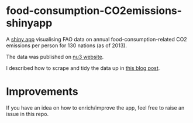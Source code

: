 # food-consumption-CO2emissions-shinyapp
A [shiny app](https://kasiakulma.shinyapps.io/food-consumption-co2emissions-shinyapp/?_ga=2.76975831.358454579.1627939344-1529426731.1627939344) visualising FAO data on annual food-consumption-related CO2 emissions per person for 130 nations (as of 2013). 

The data was published on [nu3 website](https://www.nu3.de/blogs/nutrition/food-carbon-footprint-index-2018).

I described how to scrape and tidy the data up in [this blog post](https://r-tastic.co.uk/post/from-messy-to-tidy/).

# Improvements
If you have an idea on how to enrich/improve the app, feel free to raise an issue in this repo.
